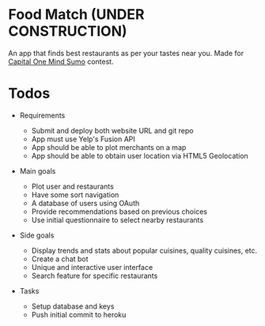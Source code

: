 # Food Match (UNDER CONSTRUCTION)

An app that finds best restaurants as per your tastes near you.
Made for [Capital One Mind Sumo](https://www.mindsumo.com/contests/d052bcf8-4580-4922-95ef-a9f6ceaf0f10) contest.

# Todos

- Requirements
    - Submit and deploy both website URL and git repo
    - App must use Yelp's Fusion API
    - App should be able to plot merchants on a map
    - App should be able to obtain user location via HTML5 Geolocation

- Main goals
    - Plot user and restaurants
    - Have some sort navigation
    - A database of users using OAuth
    - Provide recommendations based on previous choices
    - Use initial questionnaire to select nearby restaurants

- Side goals
    - Display trends and stats about popular cuisines, quality cuisines, etc.
    - Create a chat bot
    - Unique and interactive user interface 
    - Search feature for specific restaurants

- Tasks
    - Setup database and keys
    - Push initial commit to heroku
